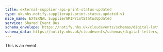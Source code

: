 ```yaml
---
title: external-supplier-api-print-status-updated
type: uk.nhs.notify.supplierapi.print.status.updated.v1
nice_name: EXTERNAL SupplierAPIPrintStatusUpdated
service: Shared Event Bus
schema_envelope: https://notify.nhs.uk/cloudevents/schemas/digital-letters/2025-10-draft/events/uk.nhs.notify.supplierapi.print.status.updated.v1.schema.yaml
schema_data: https://notify.nhs.uk/cloudevents/schemas/digital-letters/2025-10-draft/data/digital-letter-base-data.schema.json
---
```


This is an event.
